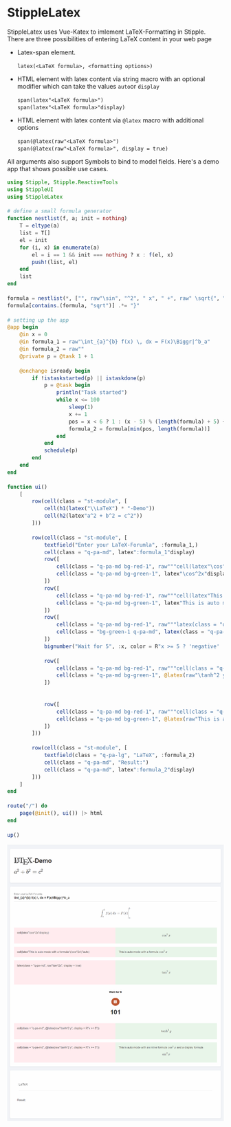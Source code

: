 # StippleLatex

StippleLatex uses Vue-Katex to imlement LaTeX-Formatting in Stipple.
There are three possibilities of entering LaTeX content in your web page
- Latex-span element.

    `latex(<LaTeX formula>, <formatting options>)`

- HTML element with latex content via string macro with an optional modifier which can take the values `auto`or `display`

    `span(latex"<LaTeX formula>")`  
    `span(latex"<LaTeX formula>"display)`

- HTML element with latex content via `@latex` macro with additional options

    `span(@latex(raw"<LaTeX formula>")`  
    `span(@latex(raw"<LaTeX formula>", display = true)`

All arguments also support Symbols to bind to model fields.
Here's a demo app that shows possible use cases.

```julia
using Stipple, Stipple.ReactiveTools
using StippleUI
using StippleLatex

# define a small formula generator
function nestlist(f, a; init = nothing)
    T = eltype(a)
    list = T[]
    el = init
    for (i, x) in enumerate(a)
        el = i == 1 && init === nothing ? x : f(el, x)
        push!(list, el)
    end
    list
end

formula = nestlist(*, ["", raw"\sin", "^2", " x", " +", raw" \sqrt{", "a", "^2", " +", " b", "^2"])
formula[contains.(formula, "sqrt")] .*= "}"

# setting up the app
@app begin
    @in x = 0
    @in formula_1 = raw"\int_{a}^{b} f(x) \, dx = F(x)\Biggr|^b_a"
    @in formula_2 = raw""
    @private p = @task 1 + 1

    @onchange isready begin
        if !istaskstarted(p) || istaskdone(p) 
            p = @task begin
                println("Task started")
                while x <= 100
                    sleep(1)
                    x += 1
                    pos = x < 6 ? 1 : (x - 5) % (length(formula) + 5) + 1
                    formula_2 = formula[min(pos, length(formula))]
                end
            end
            schedule(p)
        end
    end
end

function ui()
    [
        row(cell(class = "st-module", [
            cell(h1(latex("\\LaTeX") * "-Demo"))
            cell(h2(latex"a^2 + b^2 = c^2"))
        ]))

        row(cell(class = "st-module", [
            textfield("Enter your LaTeX-Forumla", :formula_1,)
            cell(class = "q-pa-md", latex":formula_1"display)
            row([
                cell(class = "q-pa-md bg-red-1", raw"""cell(latex"\cos^2x"display)""")
                cell(class = "q-pa-md bg-green-1", latex"\cos^2x"display)
            ])
            row([
                cell(class = "q-pa-md bg-red-1", raw"""cell(latex"This is auto mode with a formula \(\cos^2x\)"auto)""")
                cell(class = "q-pa-md bg-green-1", latex"This is auto mode with a formula \(\cos^2x\)"auto)
            ])
            row([
                cell(class = "q-pa-md bg-red-1", raw"""latex(class = "q-pa-md", raw"\tan^2x", display = true)""")
                cell(class = "bg-green-1 q-pa-md", latex(class = "q-pa-md", raw"\tan^2x", display = true))
            ])
            bignumber("Wait for 5", :x, color = R"x >= 5 ? 'negative' : 'positive'", icon = "calculate")
            
            row([
                cell(class = "q-pa-md bg-red-1", raw"""cell(class = "q-pa-md", @latex(raw"\tanh^2 y", display = R"x >= 5"))""")
                cell(class = "q-pa-md bg-green-1", @latex(raw"\tanh^2 y", display = R"x >= 5"))
            ])


            row([
                cell(class = "q-pa-md bg-red-1", raw"""cell(class = "q-pa-md", @latex(raw"\tanh^2 y", display = R"x >= 5"))""")
                cell(class = "q-pa-md bg-green-1", @latex(raw"This is auto mode with an inline formula \(\cos^2x\) and a display formula $$\sin^2x$$", auto = true))
            ])
        ]))

        row(cell(class = "st-module", [
            textfield(class = "q-pa-lg", "LaTeX", :formula_2)
            cell(class = "q-pa-md", "Result:")
            cell(class = "q-pa-md", latex":formula_2"display)
        ]))
    ]
end

route("/") do
    page(@init(), ui()) |> html
end
    
up()
```

![Demo App](./docs/demo.png)